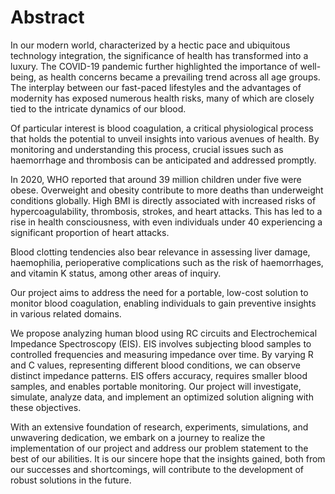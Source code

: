 # Abstract

In our modern world, characterized by a hectic pace and ubiquitous technology integration,
the significance of health has transformed into a luxury. The COVID-19 pandemic further
highlighted the importance of well-being, as health concerns became a prevailing trend across
all age groups. The interplay between our fast-paced lifestyles and the advantages of
modernity has exposed numerous health risks, many of which are closely tied to the intricate
dynamics of our blood.

Of particular interest is blood coagulation, a critical physiological process that holds the
potential to unveil insights into various avenues of health. By monitoring and understanding
this process, crucial issues such as haemorrhage and thrombosis can be anticipated and
addressed promptly.

In 2020, WHO reported that around 39 million children under five were obese. Overweight
and obesity contribute to more deaths than underweight conditions globally. High BMI is
directly associated with increased risks of hypercoagulability, thrombosis, strokes, and heart
attacks. This has led to a rise in health consciousness, with even individuals under 40
experiencing a significant proportion of heart attacks.

Blood clotting tendencies also bear relevance in assessing liver damage, haemophilia,
perioperative complications such as the risk of haemorrhages, and vitamin K status, among
other areas of inquiry.

Our project aims to address the need for a portable, low-cost solution to monitor blood
coagulation, enabling individuals to gain preventive insights in various related domains.

We propose analyzing human blood using RC circuits and Electrochemical Impedance
Spectroscopy (EIS). EIS involves subjecting blood samples to controlled frequencies and
measuring impedance over time. By varying R and C values, representing different blood
conditions, we can observe distinct impedance patterns. EIS offers accuracy, requires smaller
blood samples, and enables portable monitoring. Our project will investigate, simulate,
analyze data, and implement an optimized solution aligning with these objectives.

With an extensive foundation of research, experiments, simulations, and unwavering
dedication, we embark on a journey to realize the implementation of our project and address
our problem statement to the best of our abilities. It is our sincere hope that the insights
gained, both from our successes and shortcomings, will contribute to the development of
robust solutions in the future.
